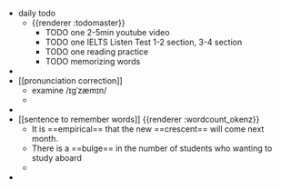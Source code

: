 - daily todo
	- {{renderer :todomaster}}
		- TODO one 2-5min youtube video
		- TODO one IELTS Listen Test 1-2 section, 3-4 section
		- TODO one reading practice
		- TODO memorizing words
-
- [[pronunciation correction]]
	- examine  /ɪɡˈzæmɪn/
	-
-
- [[sentence to remember words]] {{renderer :wordcount_okenz}}
	- It is ==empirical== that the new ==crescent== will come next month.
	- There is a ==bulge== in the number of students who wanting to study aboard
	-
-